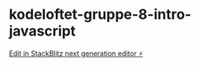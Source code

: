 # kodeloftet-gruppe-8-intro-javascript

[Edit in StackBlitz next generation editor ⚡️](https://stackblitz.com/~/github.com/LarsGJobloop/kodeloftet-gruppe-8-intro-javascript)